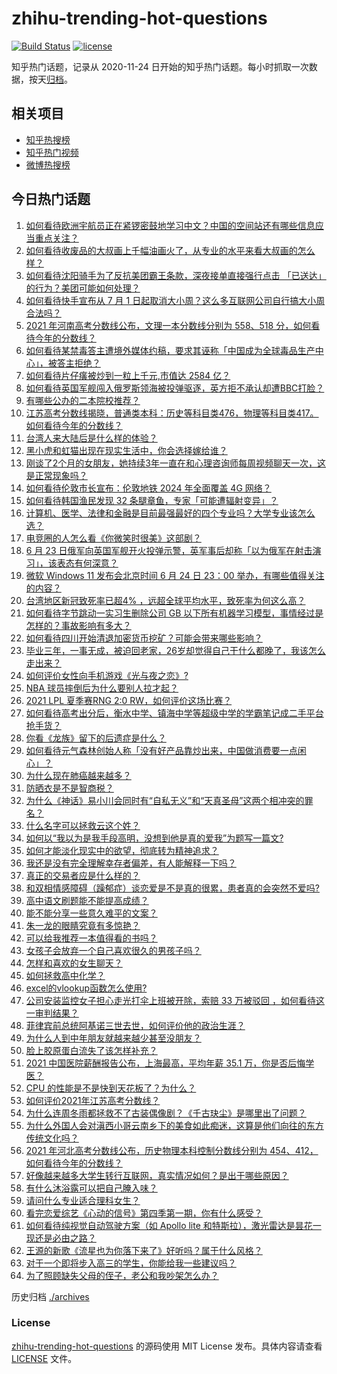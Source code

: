 # zhihu-trending-hot-questions

[![Build Status](https://github.com/justjavac/zhihu-trending-hot-questions/workflows/ci/badge.svg?branch=master)](https://github.com/justjavac/zhihu-trending-hot-questions/actions)
[![license](https://img.shields.io/github/license/justjavac/zhihu-trending-hot-questions)](https://github.com/justjavac/zhihu-trending-hot-questions/blob/master/LICENSE)

知乎热门话题，记录从 2020-11-24 日开始的知乎热门话题。每小时抓取一次数据，按天[归档](./archives)。

## 相关项目

- [知乎热搜榜](https://github.com/justjavac/zhihu-trending-top-search)
- [知乎热门视频](https://github.com/justjavac/zhihu-trending-hot-video)
- [微博热搜榜](https://github.com/justjavac/weibo-trending-hot-search)

## 今日热门话题

<!-- BEGIN -->
<!-- 最后更新时间 Fri Jun 25 2021 04:01:45 GMT+0800 (China Standard Time) -->

1. [如何看待欧洲宇航员正在紧锣密鼓地学习中文？中国的空间站还有哪些信息应当重点关注？](https://www.zhihu.com/question/466521697)
2. [如何看待收废品的大叔画上千幅油画火了，从专业的水平来看大叔画的怎么样？](https://www.zhihu.com/question/466839329)
3. [如何看待沈阳骑手为了反抗美团霸王条款，深夜接单直接强行点击
   「已送达」的行为？美团可能如何处理？](https://www.zhihu.com/question/465982752)
4. [如何看待快手宣布从 7 月 1
   日起取消大小周？这么多互联网公司自行搞大小周合法吗？](https://www.zhihu.com/question/467143015)
5. [2021 年河南高考分数线公布，文理一本分数线分别为 558、518
   分，如何看待今年的分数线？](https://www.zhihu.com/question/466845813)
6. [如何看待某禁毒答主遭境外媒体约稿，要求其诬称「中国成为全球毒品生产中心」，被答主拒绝？](https://www.zhihu.com/question/466660263)
7. [如何看待片仔癀被炒到一粒上千元,市值达 2584 亿？](https://www.zhihu.com/question/466984445)
8. [如何看待英国军舰闯入俄罗斯领海被投弹驱逐，英方拒不承认却遭BBC打脸？](https://www.zhihu.com/question/466996777)
9. [有哪些公办的二本院校推荐？](https://www.zhihu.com/question/407123693)
10. [江苏高考分数线揭晓，普通类本科：历史等科目类476，物理等科目类417。如何看待今年的分数线？](https://www.zhihu.com/question/467115094)
11. [台湾人来大陆后是什么样的体验？](https://www.zhihu.com/question/403879552)
12. [黑小虎和虹猫出现在现实生活中，你会选择嫁给谁？](https://www.zhihu.com/question/403110937)
13. [刚谈了2个月的女朋友，她持续3年一直在和心理咨询师每周视频聊天一次，这是正常现象吗？](https://www.zhihu.com/question/466758235)
14. [如何看待伦敦市长宣布：伦敦地铁 2024 年全面覆盖 4G
    网络？](https://www.zhihu.com/question/466979963)
15. [如何看待韩国渔民发现 32 条腿章鱼，专家「可能遭辐射变异」？](https://www.zhihu.com/question/466878537)
16. [计算机、医学、法律和金融是目前最强最好的四个专业吗？大学专业该怎么选？](https://www.zhihu.com/question/458947942)
17. [电竞圈的人怎么看《你微笑时很美》这部剧？](https://www.zhihu.com/question/466744188)
18. [6 月 23
    日俄军向英国军舰开火投弹示警，英军事后却称「以为俄军在射击演习」，该表态有何深意？](https://www.zhihu.com/question/466882658)
19. [微软 Windows 11 发布会北京时间 6 月 24 日 23：00
    举办，有哪些值得关注的内容？](https://www.zhihu.com/question/466505839)
20. [台湾地区新冠致死率已超4%
    ，远超全球平均水平，致死率为何这么高？](https://www.zhihu.com/question/466839287)
21. [如何看待字节跳动一实习生删除公司 GB
    以下所有机器学习模型，事情经过是怎样的？事故影响有多大？](https://www.zhihu.com/question/466656197)
22. [如何看待四川开始清退加密货币挖矿？可能会带来哪些影响？](https://www.zhihu.com/question/466079044)
23. [毕业三年，一事无成，被迫回老家，26岁却觉得自己干什么都晚了，我该怎么走出来？](https://www.zhihu.com/question/302335564)
24. [如何评价女性向手机游戏《光与夜之恋》?](https://www.zhihu.com/question/464964538)
25. [NBA 球员摔倒后为什么要别人拉才起？](https://www.zhihu.com/question/20245636)
26. [2021 LPL 夏季赛RNG 2:0 RW，如何评价这场比赛？](https://www.zhihu.com/question/467100639)
27. [如何看待高考出分后，衡水中学、镇海中学等超级中学的学霸笔记成二手平台抢手货？](https://www.zhihu.com/question/467025412)
28. [你看《龙族》留下的后遗症是什么？](https://www.zhihu.com/question/423464810)
29. [如何看待元气森林创始人称「没有好产品靠炒出来，中国做消费要一点闲心」？](https://www.zhihu.com/question/467016021)
30. [为什么现在肺癌越来越多？](https://www.zhihu.com/question/454025025)
31. [防晒衣是不是智商税？](https://www.zhihu.com/question/398086368)
32. [为什么《神话》易小川会同时有“自私无义”和“天真圣母”这两个相冲突的罪名？](https://www.zhihu.com/question/465013423)
33. [什么名字可以拯救云这个姓？](https://www.zhihu.com/question/374976506)
34. [如何以“我以为是我手段高明，没想到他是真的爱我”为题写一篇文?](https://www.zhihu.com/question/466644698)
35. [如何才能淡化现实中的欲望，彻底转为精神追求？](https://www.zhihu.com/question/462735317)
36. [我还是没有完全理解幸存者偏差，有人能解释一下吗？](https://www.zhihu.com/question/466663677)
37. [真正的交易者应是什么样的？](https://www.zhihu.com/question/466421913)
38. [和双相情感障碍（躁郁症）谈恋爱是不是真的很累，患者真的会突然不爱吗?](https://www.zhihu.com/question/270408098)
39. [高中语文刷题能不能提高成绩？](https://www.zhihu.com/question/37301560)
40. [能不能分享一些意久难平的文案？](https://www.zhihu.com/question/461769273)
41. [朱一龙的眼睛究竟有多惊艳？](https://www.zhihu.com/question/288618450)
42. [可以给我推荐一本值得看的书吗？](https://www.zhihu.com/question/462477409)
43. [女孩子会放弃一个自己喜欢很久的男孩子吗？](https://www.zhihu.com/question/464730953)
44. [怎样和喜欢的女生聊天？](https://www.zhihu.com/question/269469147)
45. [如何拯救高中化学？](https://www.zhihu.com/question/283418172)
46. [excel的vlookup函数怎么使用?](https://www.zhihu.com/question/29178585)
47. [公司安装监控女子担心走光打伞上班被开除，索赔 33 万被驳回
    ，如何看待这一审判结果？](https://www.zhihu.com/question/466782388)
48. [菲律宾前总统阿基诺三世去世，如何评价他的政治生涯？](https://www.zhihu.com/question/467004815)
49. [为什么人到中年朋友就越来越少甚至没朋友？](https://www.zhihu.com/question/365256729)
50. [脸上胶原蛋白流失了该怎样补充？](https://www.zhihu.com/question/325891357)
51. [2021 中国医院薪酬报告公布，上海最高，平均年薪 35.1
    万，你是否后悔学医？](https://www.zhihu.com/question/466745043)
52. [CPU 的性能是不是快到天花板了？为什么？](https://www.zhihu.com/question/376567574)
53. [如何评价2021年江苏高考分数线？](https://www.zhihu.com/question/467116422)
54. [为什么连周冬雨都拯救不了古装偶像剧？《千古玦尘》是哪里出了问题？](https://www.zhihu.com/question/465674599)
55. [为什么外国人会对滇西小哥云南乡下的美食如此痴迷，这算是他们向往的东方传统文化吗？](https://www.zhihu.com/question/466627104)
56. [2021 年河北高考分数线公布，历史物理本科控制分数线分别为
    454、412，如何看待今年的分数线？](https://www.zhihu.com/question/466845912)
57. [好像越来越多大学生转行互联网，真实情况如何？是出于哪些原因？](https://www.zhihu.com/question/459260995)
58. [有什么沐浴露可以把自己腌入味？](https://www.zhihu.com/question/48929487)
59. [请问什么专业适合理科女生？](https://www.zhihu.com/question/453285867)
60. [看完恋爱综艺《心动的信号》第四季第一期，你有什么感受？](https://www.zhihu.com/question/466811742)
61. [如何看待纯视觉自动驾驶方案（如 Apollo lite
    和特斯拉），激光雷达是昙花一现还是必由之路？](https://www.zhihu.com/question/466297901)
62. [王源的新歌《流星也为你落下来了》好听吗？属于什么风格？](https://www.zhihu.com/question/465486549)
63. [对于一个即将步入高三的学生，你能给我一些建议吗？](https://www.zhihu.com/question/463306680)
64. [为了照顾缺失父母的侄子，老公和我吵架怎么办？](https://www.zhihu.com/question/466965270)

<!-- END -->

历史归档 [./archives](./archives)

### License

[zhihu-trending-hot-questions](https://github.com/justjavac/zhihu-trending-hot-questions)
的源码使用 MIT License 发布。具体内容请查看 [LICENSE](./LICENSE) 文件。
